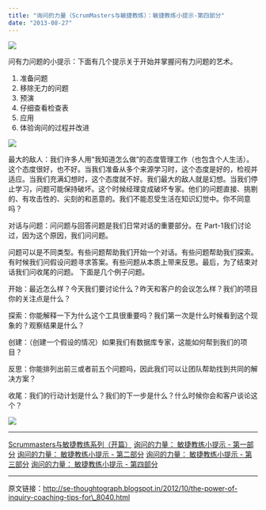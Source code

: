 ```yaml
---
title: "询问的力量（ScrumMasters与敏捷教练）：敏捷教练小提示-第四部分"
date: "2013-08-27"
---
```


![](http://bobjiang.github.io/images/sm_and_coaching-p4.jpg)

问有力问题的小提示：下面有几个提示关于开始并掌握问有力问题的艺术。

1. 准备问题
2. 移除无力的问题
3. 预演
4. 仔细查看检查表
5. 应用
6. 体验询问的过程并改进

![](http://bobjiang.github.io/images/greatest_enemy.jpg)

最大的敌人：我们许多人用“我知道怎么做”的态度管理工作（也包含个人生活）。这个态度很好，也不好。当我们准备从多个来源学习时，这个态度是好的，检视并适应。当我们充满幻想时，这个态度就不好。我们最大的敌人就是幻想。当我们停止学习，问题可能保持破坏。这个时候经理变成破坏专家。他们的问题直接、挑剔的、有攻击性的、尖刻的和恶意的。我们不能忍受生活在知识幻觉中。你不同意吗？

对话与问题：问问题与回答问题是我们日常对话的重要部分。在 Part-1我们讨论过，因为这个原因，我们问问题。

问题可以是不同类型。有些问题帮助我们开始一个对话。有些问题帮助我们探索。有时候我们问假设问题寻求答案。有些问题从本质上带来反思。最后，为了结束对话我们问收尾的问题。 下面是几个例子问题。

开始：最近怎么样？今天我们要讨论什么？昨天和客户的会议怎么样？我们的项目你的关注点是什么？

探索：你能解释一下为什么这个工具很重要吗？我们第一次是什么时候看到这个现象的？观察结果是什么？

创建：（创建一个假设的情况）如果我们有数据库专家，这能如何帮到我们的项目？

反思：你能排列出前三或者前五个问题吗，因此我们可以让团队帮助找到共同的解决方案？

收尾：我们的行动计划是什么？我们的下一步是什么？什么时候你会和客户谈论这个？

![](http://bobjiang.github.io/images/ipcrc.jpg)

* * *

[Scrummasters与敏捷教练系列（开篇）](http://bobjiang.com/blog/2013/02/10/scrummaster-and-coach-opening/) [询问的力量： 敏捷教练小提示 - 第一部分](http://bobjiang.com/blog/2013/02/11/scrummaster-and-coaching-part1/) [询问的力量： 敏捷教练小提示 - 第二部分](http://bobjiang.com/blog/2013/02/12/scrummaster-and-coaching-part2/) [询问的力量： 敏捷教练小提示 - 第三部分](http://bobjiang.com/blog/2013/02/13/scrummaster-and-coaching-part3/) [询问的力量： 敏捷教练小提示 - 第四部分](http://bobjiang.com/blog/2013/02/14/scrummaster-and-coaching-part4/)

* * *

原文链接：http://se-thoughtograph.blogspot.in/2012/10/the-power-of-inquiry-coaching-tips-for\_8040.html
